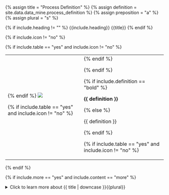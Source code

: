 <!--------------------------------------------- TITLE AND DEFINITION starts -->

{% assign title = "Process Definition" %}
{% assign definition = site.data.data_mine.process_definition %}
{% assign preposition = "a" %}
{% assign plural = "s" %}

<!--------------------------------------------- TITLE AND DEFINITION ends -->

{% if include.heading != "" %}
{{include.heading}} {{title}}
{% endif %}

{% if include.icon != "no" %} 

{% if include.table == "yes" and include.icon != "no" %}
<table class="definitionTable"><tr><td>
{% endif %}

<img src='images/icons/{{include.icon}}{{ title | downcase | replace: " ", "-" }}.png' />

{% if include.table == "yes" and include.icon != "no" %}
</td><td>
{% endif %}

{% endif %}

{% if include.definition == "bold" %}

<strong>{{ definition }}</strong>

{% else %}

{{ definition }}

{% endif %}

{% if include.table == "yes" and include.icon != "no" %}
</td></tr></table>
{% endif %}

{% if include.more == "yes" and include.content == "more" %}
<details class="detailsCollapsible"><summary class="nobr">Click to learn more about {{ title | downcase }}{{plural}}
</summary>
{% endif %}

{% if include.content != "no" %}

<!--------------------------------------------- CONTENT starts -->

As hinted above, most bots, in particular indicators, have two different processes. The reason is that different data structures need to be handled in different manners. The Multi-Period-Daily process handles daily files, while the Multi-Period-Market process handles market files.

<!--------------------------------------------- CONTENT ends -->

{% endif %}

{% if include.more == "yes" and include.content != "more" %}
<details class="detailsCollapsible"><summary class="nobr">Click to learn more about {{ title | downcase }}{{plural}}
</summary>
{% endif %}

{% if include.adding != "" %}

{{include.adding}} Adding {{preposition}} {{title}} Node

<!--------------------------------------------- ADDING starts -->

To add a process definition, select *Add Process Definition* on the bot's menu. A process definition node is created along with the basic structure of nodes comprising the definition.

<!--------------------------------------------- ADDING ends -->

{% endif %}

{% if include.configuring != "" %}

{{include.configuring}} Configuring the {{title}}

<!--------------------------------------------- CONFIGURING starts -->

Select *Configure Process* on the menu to access the configuration.

**Multi-Period-Market:**

```json
{
  "codeName": "Multi-Period-Market",
  "description": "Brief description of what the bot does.",
  "startMode": {
    "allMonths": {
    "run": "false",
    "minYear": "",
    "maxYear": ""
  },
  "oneMonth": {
    "run": "false",
    "year": "",
    "month": ""
  },
  "noTime": {
      "run": "true"
    },
    "fixedInterval": {
      "run": "false",
      "interval": 0
    }
  },
  "deadWaitTime": 0,
  "normalWaitTime": 0,
  "retryWaitTime": 10000,
  "sleepWaitTime": 3600000,
  "comaWaitTime": 86400000,
  "framework": {
    "name": "Multi-Period-Market",
    "startDate": {
    },
    "endDate": {
    }
  }
}
```

**Multi-Period-Daily:**

```json
{
  "codeName": "Multi-Period-Daily",
  "description": "Brief description of what the bot does.",
  "startMode": {
    "allMonths": {
      "run": "false",
      "minYear": "",
      "maxYear": ""
    },
    "oneMonth": {
      "run": "false",
      "year": "",
      "month": ""
    },
    "noTime": {
      "run": "true"
    },
    "fixedInterval": {
      "run": "false",
      "interval": 0
    }
  },
  "deadWaitTime": 0,
  "normalWaitTime": 0,
  "retryWaitTime": 10000,
  "sleepWaitTime": 3600000,
  "comaWaitTime": 86400000,
  "framework": {
    "name": "Multi-Period-Daily",
    "startDate": {
      "takeItFromStatusDependency": 0
    },
    "endDate": {
      "takeItFromStatusDependency": 1
    }
  }
}
```

Both configurations deal with certain aspects of the internal workings of these kinds of processes. These are the ones to be adjusted when creating a new bot:

* ```codeName``` is the name of the process as used within the code of the system; for consistency, always use ```Multi-Period-Market``` and ```Multi-Period-Daily``` accordingly.

* ```description``` is a short description of what the bot does.

<!--------------------------------------------- CONFIGURING ends -->

{% endif %}

{% if include.starting != "" %}

{{include.starting}} Starting {{preposition}} {{title}}

<!--------------------------------------------- STARTING starts -->

XXXXXXXXXXXXXXXXXXXXXXXXXXXXXXXXXXXXXXXXXXXXXXXXXXXXXX

<!--------------------------------------------- STARTING ends -->

{% endif %}

{% if include.more == "yes" %}
</details>
{% endif %}